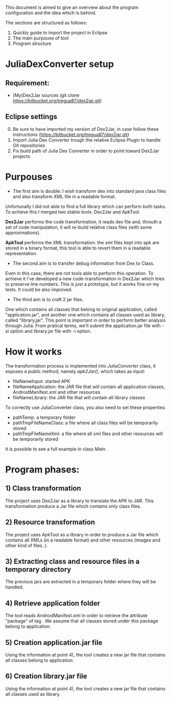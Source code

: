 This document is aimed to give an overview about the program configuration and the idea which is behind.

The sections are structured as follows:

1. Quickly guide to import the project in Eclipse
2. The main purpouse of tool
3. Program structure

# JuliaDexConverter setup

## Requirement:

- (My)Dex2Jar sources (git clone https://bitbucket.org/tregua87/dex2jar.git)

## Eclipse settings

0. Be sure to have imported my version of Dex2Jar, in case follow these instructions (https://bitbucket.org/tregua87/dex2jar.git)
1. Import Julia Dex Converter trough the relative Eclipse Plugin to handle Git repositories
2. Fix build path of Julia Dex Converter in order to point toward Dex2Jar projects
	
# Purpouses

- The first aim is double: I wish transform dex into standard java class files and also transform XML file in a readable format.

Unfortunally I did not able to find a full library which can perform both tasks.
To achieve this I merged two stable tools: Dex2Jar and ApkTool.

**Dex2Jar** performs the code transformation, it reads dex file and, throuth a set of code manipulation, it will re-build relative class files (with some approximations).

**ApkTool** performs the XML transformation: the xml files kept into apk are stored in a binary format, this tool is able to revert them in a readable representation.

- The second aim is to transfer debug information from Dex to Class. 

Even in this case, there are not tools able to perform this operation.
To achieve it I've developed a new code-transformation in Dex2Jar which tries to preserve line numbers. This is just a prototype, but it works fine on my tests. It could be also improved.

- The third aim is to craft 2 jar files. 

One which contains all classes that belong to original application, called "application.jar", and another one which contains all classes used as library, called "library.jar".
This point is important in order to perform better analysis through Julia.
From pratical terms, we'll submit the application.jar file with -si option and library.jar file with -i option.

# How it works

The transformation process is implemented into *JuliaConverter* class, it exposes a public method, namely *apk2Jar()*, which takes as input:

- fileNameInput: started APK
- fileNameApplication: the JAR file that will contain all application classes, AndroidManifest.xml and other resources
- fileNameLibrary: the JAR file that will contain all library classes
	
To correctly use JuliaConverter class, you also need to set these properties:

- pathTemp: a temporary folder
- pathTmpFileNameClass: a file where all class files will be temporarily stored
- pathTmpFileNameXml: a file where all xml files and other resources will be temporarily stored

It is possible to see a full example in class *Main*.

# Program phases:

## 1) Class transformation

The project uses Dex2Jar as a library to translate the APK to JAR. 
This transformation produce a Jar file which contains only class files.

## 2) Resource transformation

The project uses ApkTool as a library in order to produce a Jar file which contains all XMLs (in a readable format) and other resources (images and other kind of files..).

## 3) Extracting class and resource files in a temporary directory

The previous jars are extracted in a temporary folder where they will be handled.

## 4) Retrieve application folder

The tool reads AndroidManifest.xml in order to retrieve the attribute "package" of tag <manifest>.
We assume that all classes stored under this package belong to application.

## 5) Creation application.jar file

Using the information at point 4), the tool creates a new jar file that contains all classes belong to application.

## 6) Creation library.jar file

Using the information at point 4), the tool creates a new jar file that contains all classes used as library.